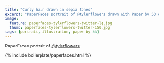 ```yaml
---
title: "Curly hair drawn in sepia tones"
excerpt: "PaperFaces portrait of @tylerflowers drawn with Paper by 53 on an iPad."
image: 
  feature: paperfaces-tylerflowers-twitter-lg.jpg
  thumb: paperfaces-tylerflowers-twitter-150.jpg
tags: [portrait, illustration, paper by 53]
---
```


PaperFaces portrait of [@tylerflowers](http://twitter.com/tylerflowers).

{% include boilerplate/paperfaces.html %}